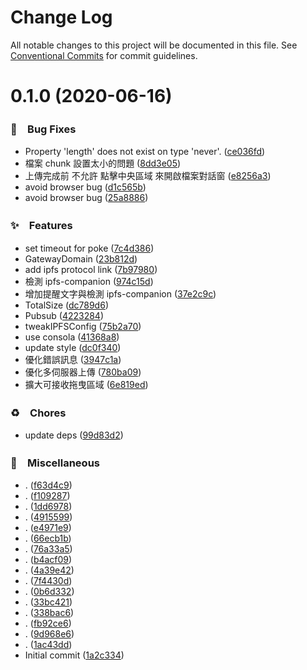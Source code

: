 # Change Log

All notable changes to this project will be documented in this file.
See [Conventional Commits](https://conventionalcommits.org) for commit guidelines.

# 0.1.0 (2020-06-16)


### 🐛　Bug Fixes

*  Property 'length' does not exist on type 'never'. ([ce036fd](https://github.com/bluelovers/ipfs-web-upload/commit/ce036fd9bf2a68946219c1951fb055752e918ff3))
*  檔案 chunk 設置太小的問題 ([8dd3e05](https://github.com/bluelovers/ipfs-web-upload/commit/8dd3e05a45f34ded62ee753572be31ded32d76b9))
*  上傳完成前 不允許 點擊中央區域 來開啟檔案對話窗 ([e8256a3](https://github.com/bluelovers/ipfs-web-upload/commit/e8256a3a09d5fad0abb8d9a3a6847ba69c9bb455))
*  avoid browser bug ([d1c565b](https://github.com/bluelovers/ipfs-web-upload/commit/d1c565b1271a6fae5e40ccad7867ac2e165133ca))
*  avoid browser bug ([25a8886](https://github.com/bluelovers/ipfs-web-upload/commit/25a88862cba63f2dc324ea04d1583ae9559a4dad))


### ✨　Features

*  set timeout for poke ([7c4d386](https://github.com/bluelovers/ipfs-web-upload/commit/7c4d386075015ff21b2831f9ce955e2b1d9e66f6))
*  GatewayDomain ([23b812d](https://github.com/bluelovers/ipfs-web-upload/commit/23b812d8560ea55c20ffb7f7b47b2e049b694f54))
*  add ipfs protocol link ([7b97980](https://github.com/bluelovers/ipfs-web-upload/commit/7b97980bde9e6ca89d0ccc96fa35b8c22e9428c6))
*  檢測 ipfs-companion ([974c15d](https://github.com/bluelovers/ipfs-web-upload/commit/974c15d4566090cbf84370e3dbceb6b065d29c7e))
*  增加提醒文字與檢測 ipfs-companion ([37e2c9c](https://github.com/bluelovers/ipfs-web-upload/commit/37e2c9c80d280b46c073f876ca88cc4836c8b2fd))
*  TotalSize ([dc789d6](https://github.com/bluelovers/ipfs-web-upload/commit/dc789d6903ca4ab3a816e0b5d1ee2da7ca028293))
*  Pubsub ([4223284](https://github.com/bluelovers/ipfs-web-upload/commit/4223284db85095f1b2439becd849bf5063746c89))
*  tweakIPFSConfig ([75b2a70](https://github.com/bluelovers/ipfs-web-upload/commit/75b2a7048a882217144074727c943b684a190dc2))
*  use consola ([41368a8](https://github.com/bluelovers/ipfs-web-upload/commit/41368a86e597ed397c02b93a1879f9720cbfcd5b))
*  update style ([dc0f340](https://github.com/bluelovers/ipfs-web-upload/commit/dc0f3400daba1d94fb5652abc2973fb48506b37d))
*  優化錯誤訊息 ([3947c1a](https://github.com/bluelovers/ipfs-web-upload/commit/3947c1af04588f277a80d7766ed1c4140218c0f6))
*  優化多伺服器上傳 ([780ba09](https://github.com/bluelovers/ipfs-web-upload/commit/780ba099b57a05b3a3f93670bbe94a88190afda1))
*  擴大可接收拖曳區域 ([6e819ed](https://github.com/bluelovers/ipfs-web-upload/commit/6e819ed8c6e4df459f92fbae59fb544b57ba10c9))


### ♻️　Chores

*  update deps ([99d83d2](https://github.com/bluelovers/ipfs-web-upload/commit/99d83d24bc5492d2ef0370dad3e164529f31e52a))


### 🔖　Miscellaneous

* . ([f63d4c9](https://github.com/bluelovers/ipfs-web-upload/commit/f63d4c9eb71f1c50f4d941d9bfcb61ecad179d5d))
* . ([f109287](https://github.com/bluelovers/ipfs-web-upload/commit/f109287189baac1f085a0bf69f200214686044fc))
* . ([1dd6978](https://github.com/bluelovers/ipfs-web-upload/commit/1dd6978d9857315ce9d6db082b41b74e6e056fc5))
* . ([4915599](https://github.com/bluelovers/ipfs-web-upload/commit/491559939b206a2f5510c47af9a28f7111fe78ac))
* . ([e4971e9](https://github.com/bluelovers/ipfs-web-upload/commit/e4971e925a4a3029e56ef4b8463e71326adcfd03))
* . ([66ecb1b](https://github.com/bluelovers/ipfs-web-upload/commit/66ecb1bfa7fae26a3f09d4b43760d26ea1621134))
* . ([76a33a5](https://github.com/bluelovers/ipfs-web-upload/commit/76a33a5ce891c862546ca1db9c931868fe5e391e))
* . ([b4acf09](https://github.com/bluelovers/ipfs-web-upload/commit/b4acf096d0867c8d368788c0aea4b0ff8486b07f))
* . ([4a39e42](https://github.com/bluelovers/ipfs-web-upload/commit/4a39e42fc1355dc0530860fb45fe396bc6852928))
* . ([7f4430d](https://github.com/bluelovers/ipfs-web-upload/commit/7f4430d7a7dc36585859608af0338e05f11a229f))
* . ([0b6d332](https://github.com/bluelovers/ipfs-web-upload/commit/0b6d3324e0561b8acbb49af145956c50cd521e25))
* . ([33bc421](https://github.com/bluelovers/ipfs-web-upload/commit/33bc42120b65192b374531c72d3f1e147914d110))
* . ([338bac6](https://github.com/bluelovers/ipfs-web-upload/commit/338bac60984fd162655f99164d0e3d08105a4b18))
* . ([fb92ce6](https://github.com/bluelovers/ipfs-web-upload/commit/fb92ce68b949b293460f0fcac8d0b22d5d4dbc41))
* . ([9d968e6](https://github.com/bluelovers/ipfs-web-upload/commit/9d968e641add062e75954ffe35cf98a04b03c71c))
* . ([1ac43dd](https://github.com/bluelovers/ipfs-web-upload/commit/1ac43dd05ab33f05b33e49bb07b8c5e74c6e291a))
* Initial commit ([1a2c334](https://github.com/bluelovers/ipfs-web-upload/commit/1a2c33451a58a72be9bb10d5ab9febfe7bbac4f3))
